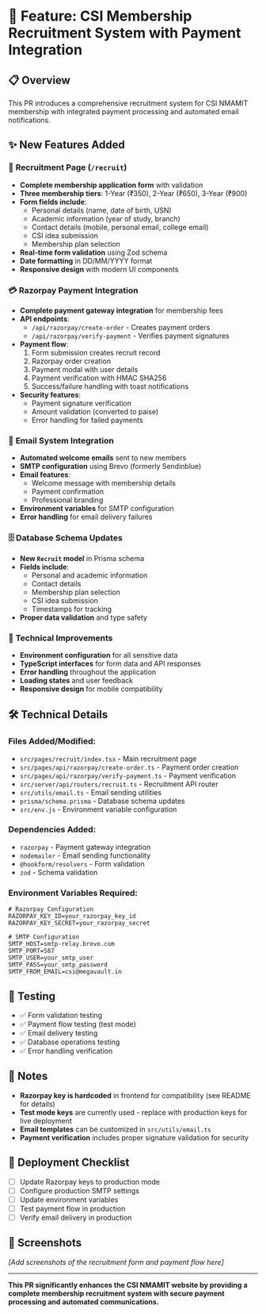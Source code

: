 # 🚀 Feature: CSI Membership Recruitment System with Payment Integration

## 📋 Overview
This PR introduces a comprehensive recruitment system for CSI NMAMIT membership with integrated payment processing and automated email notifications.

## ✨ New Features Added

### 🎯 **Recruitment Page (`/recruit`)**
- **Complete membership application form** with validation
- **Three membership tiers**: 1-Year (₹350), 2-Year (₹650), 3-Year (₹900)
- **Form fields include**:
  - Personal details (name, date of birth, USN)
  - Academic information (year of study, branch)
  - Contact details (mobile, personal email, college email)
  - CSI idea submission
  - Membership plan selection
- **Real-time form validation** using Zod schema
- **Date formatting** in DD/MM/YYYY format
- **Responsive design** with modern UI components

### 💳 **Razorpay Payment Integration**
- **Complete payment gateway integration** for membership fees
- **API endpoints**:
  - `/api/razorpay/create-order` - Creates payment orders
  - `/api/razorpay/verify-payment` - Verifies payment signatures
- **Payment flow**:
  1. Form submission creates recruit record
  2. Razorpay order creation
  3. Payment modal with user details
  4. Payment verification with HMAC SHA256
  5. Success/failure handling with toast notifications
- **Security features**:
  - Payment signature verification
  - Amount validation (converted to paise)
  - Error handling for failed payments

### 📧 **Email System Integration**
- **Automated welcome emails** sent to new members
- **SMTP configuration** using Brevo (formerly Sendinblue)
- **Email features**:
  - Welcome message with membership details
  - Payment confirmation
  - Professional branding
- **Environment variables** for SMTP configuration
- **Error handling** for email delivery failures

### 🗄️ **Database Schema Updates**
- **New `Recruit` model** in Prisma schema
- **Fields include**:
  - Personal and academic information
  - Contact details
  - Membership plan selection
  - CSI idea submission
  - Timestamps for tracking
- **Proper data validation** and type safety

### 🔧 **Technical Improvements**
- **Environment configuration** for all sensitive data
- **TypeScript interfaces** for form data and API responses
- **Error handling** throughout the application
- **Loading states** and user feedback
- **Responsive design** for mobile compatibility

## 🛠️ Technical Details

### **Files Added/Modified**:
- `src/pages/recruit/index.tsx` - Main recruitment page
- `src/pages/api/razorpay/create-order.ts` - Payment order creation
- `src/pages/api/razorpay/verify-payment.ts` - Payment verification
- `src/server/api/routers/recruit.ts` - Recruitment API router
- `src/utils/email.ts` - Email sending utilities
- `prisma/schema.prisma` - Database schema updates
- `src/env.js` - Environment variable configuration

### **Dependencies Added**:
- `razorpay` - Payment gateway integration
- `nodemailer` - Email sending functionality
- `@hookform/resolvers` - Form validation
- `zod` - Schema validation

### **Environment Variables Required**:
```env
# Razorpay Configuration
RAZORPAY_KEY_ID=your_razorpay_key_id
RAZORPAY_KEY_SECRET=your_razorpay_secret

# SMTP Configuration
SMTP_HOST=smtp-relay.brevo.com
SMTP_PORT=587
SMTP_USER=your_smtp_user
SMTP_PASS=your_smtp_password
SMTP_FROM_EMAIL=csi@megavault.in
```

## 🧪 Testing
- ✅ Form validation testing
- ✅ Payment flow testing (test mode)
- ✅ Email delivery testing
- ✅ Database operations testing
- ✅ Error handling verification

## 📝 Notes
- **Razorpay key is hardcoded** in frontend for compatibility (see README for details)
- **Test mode keys** are currently used - replace with production keys for live deployment
- **Email templates** can be customized in `src/utils/email.ts`
- **Payment verification** includes proper signature validation for security

## 🚀 Deployment Checklist
- [ ] Update Razorpay keys to production mode
- [ ] Configure production SMTP settings
- [ ] Update environment variables
- [ ] Test payment flow in production
- [ ] Verify email delivery in production

## 📸 Screenshots
*[Add screenshots of the recruitment form and payment flow here]*

---

**This PR significantly enhances the CSI NMAMIT website by providing a complete membership recruitment system with secure payment processing and automated communications.** 